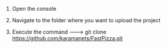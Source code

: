<!--- To upload a project : --->

1) Open the console

2) Navigate to the folder where you want to upload the project

3) Execute the command --->     git clone https://github.com/karamanets/FastPizza.git
